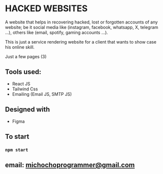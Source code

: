 # HACKED WEBSITES

A website that helps in recovering hacked, lost or forgotten accounts  of any website; be it social media like (instagram, facebook, whatsapp, X, telegram ...), others like (email, spotify, gaming accounts …).

This is just a service rendering website for a client that wants to show case his online skill.

Just a few pages (3)

## Tools used:
* React JS
* Tailwind Css
* Emailing (Email JS, SMTP JS)

## Designed with
* Figma

## To start

### `npm start`

## email: michochoprogrammer@gmail.com